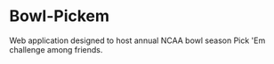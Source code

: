 Bowl-Pickem
===========

Web application designed to host annual NCAA bowl season Pick 'Em challenge among friends.
